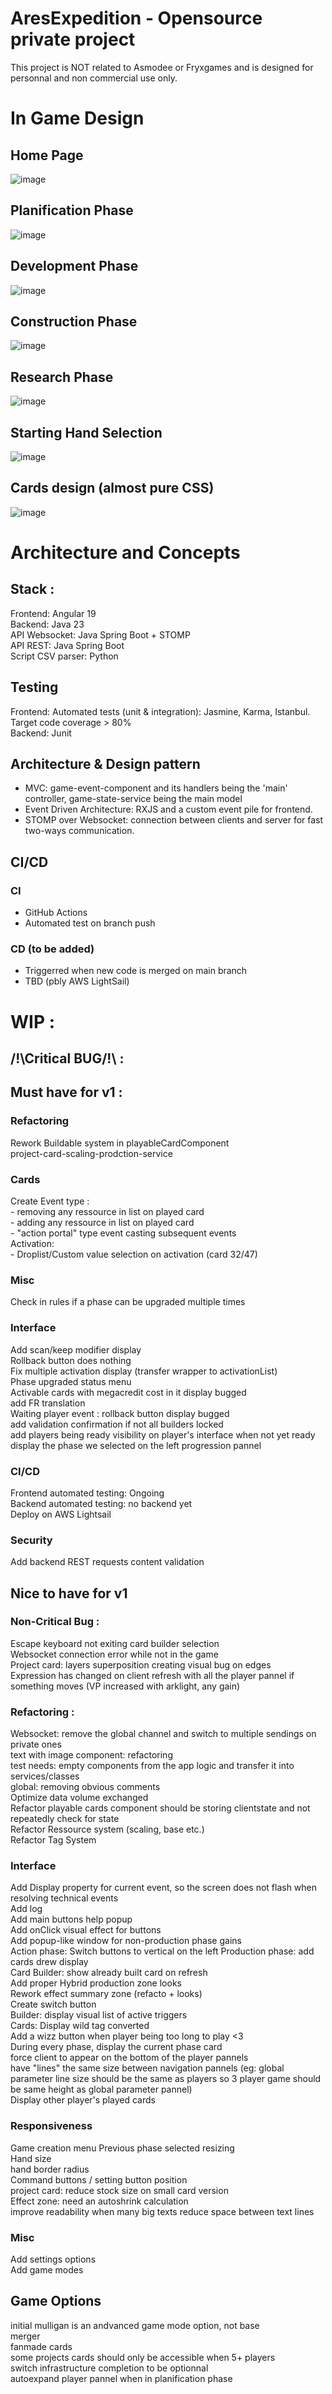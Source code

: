# AresExpedition - Opensource private project  
This project is NOT related to Asmodee or Fryxgames and is designed for personnal and non commercial use only.

# In Game Design
## Home Page
![image](https://github.com/Mylaana/AresExpedition/blob/main/ressources/images/fullscreen_lobby.png)
## Planification Phase
![image](https://github.com/Mylaana/AresExpedition/blob/main/ressources/images/fullscreen_planification.png)
## Development Phase
![image](https://github.com/Mylaana/AresExpedition/blob/main/ressources/images/fullscreen_development.png)
## Construction Phase
![image](https://github.com/Mylaana/AresExpedition/blob/main/ressources/images/fullscreen_construction.png)
## Research Phase
![image](https://github.com/Mylaana/AresExpedition/blob/main/ressources/images/fullscreen_research.png)
## Starting Hand Selection
![image](https://github.com/Mylaana/AresExpedition/blob/main/ressources/images/fullscreen_starting_hand.png)
## Cards design (almost pure CSS)
![image](https://github.com/Mylaana/AresExpedition/blob/main/ressources/images/fullscreen_cards.png)

# Architecture and Concepts
## Stack :
Frontend: Angular 19   
Backend: Java 23   
API Websocket: Java Spring Boot + STOMP   
API REST: Java Spring Boot   
Script CSV parser: Python   

## Testing
Frontend: Automated tests (unit & integration): Jasmine, Karma, Istanbul. Target code coverage > 80%   
Backend: Junit   

## Architecture & Design pattern
- MVC: game-event-component and its handlers being the 'main' controller, game-state-service being the main model   
- Event Driven Architecture: RXJS and a custom event pile for frontend.   
- STOMP over Websocket: connection between clients and server for fast two-ways communication.   

## CI/CD
### CI
- GitHub Actions   
- Automated test on branch push   

### CD (to be added)
- Triggerred when new code is merged on main branch   
- TBD (pbly AWS LightSail)   

# WIP : 
## /!\Critical BUG/!\ : 

## Must have for v1 :
### Refactoring
Rework Buildable system in playableCardComponent   
project-card-scaling-prodction-service   

### Cards
Create Event type :   
    - removing any ressource in list on played card   
    - adding any ressource in list on played card    
    - "action portal" type event casting subsequent events   
Activation:   
    - Droplist/Custom value selection on activation (card 32/47)   

### Misc
Check in rules if a phase can be upgraded multiple times   

### Interface
Add scan/keep modifier display   
Rollback button does nothing   
Fix multiple activation display (transfer wrapper to activationList)   
Phase upgraded status menu   
Activable cards with megacredit cost in it display bugged   
add FR translation   
Waiting player event : rollback button display bugged   
add validation confirmation if not all builders locked   
add players being ready visibility on player's interface when not yet ready   
display the phase we selected on the left progression pannel   

### CI/CD
Frontend automated testing: Ongoing   
Backend automated testing: no backend yet   
Deploy on AWS Lightsail   

### Security
Add backend REST requests content validation   

## Nice to have for v1
### Non-Critical Bug :
Escape keyboard not exiting card builder selection   
Websocket connection error while not in the game   
Project card: layers superposition creating visual bug on edges   
Expression has changed on client refresh with all the player pannel if something moves (VP increased with arklight, any gain)   

### Refactoring :
Websocket: remove the global channel and switch to multiple sendings on private ones   
text with image component: refactoring   
test needs: empty components from the app logic and transfer it into services/classes    
global: removing obvious comments   
Optimize data volume exchanged   
Refactor playable cards component should be storing clientstate and not repeatedly check for state   
Refactor Ressource system (scaling, base etc.)   
Refactor Tag System   

### Interface
Add Display property for current event, so the screen does not flash when resolving technical events   
Add log   
Add main buttons help popup   
Add onClick visual effect for buttons   
Add popup-like window for non-production phase gains   
Action phase: Switch buttons to vertical on the left
Production phase: add cards drew display   
Card Builder: show already built card on refresh   
Add proper Hybrid production zone looks   
Rework effect summary zone (refacto + looks)   
Create switch button   
Builder: display visual list of active triggers   
Cards: Display wild tag converted   
Add a wizz button when player being too long to play <3   
During every phase, display the current phase card   
force client to appear on the bottom of the player pannels   
have "lines" the same size between navigation pannels (eg: global parameter line size should be the same as players so 3 player game should be same height as global parameter pannel)   
Display other player's played cards   



### Responsiveness
Game creation menu
Previous phase selected resizing   
Hand size   
hand border radius   
Command buttons / setting button position   
project card: reduce stock size on small card version   
Effect zone: need an autoshrink calculation   
improve readability when many big texts
reduce space between text lines

### Misc
Add settings options   
Add game modes   

## Game Options
initial mulligan is an andvanced game mode option, not base   
merger   
fanmade cards   
some projects cards should only be accessible when 5+ players   
switch infrastructure completion to be optionnal   
autoexpand player pannel when in planification phase   